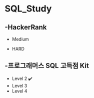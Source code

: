 # SQL_Study

## -HackerRank
  * Medium
  
  * HARD



## -프로그래머스 SQL 고득점 Kit
 * Level 2 :heavy_check_mark:
 * Level 3
 * Level 4
